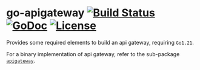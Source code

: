 # go-apigateway [![Build Status](https://github.com/xgfone/go-apigateway/actions/workflows/go.yml/badge.svg)](https://github.com/xgfone/go-apigateway/actions/workflows/go.yml) [![GoDoc](https://pkg.go.dev/badge/github.com/xgfone/go-apigateway)](https://pkg.go.dev/github.com/xgfone/go-apigateway) [![License](https://img.shields.io/badge/License-Apache%202.0-blue.svg?style=flat-square)](https://raw.githubusercontent.com/xgfone/go-apigateway/master/LICENSE)

Provides some required elements to build an api gateway, requiring `Go1.21`.

For a binary implementation of api gateway, refer to the sub-package [`apigateway`](https://github.com/xgfone/go-apigateway/tree/master/cmd/apigateway).

